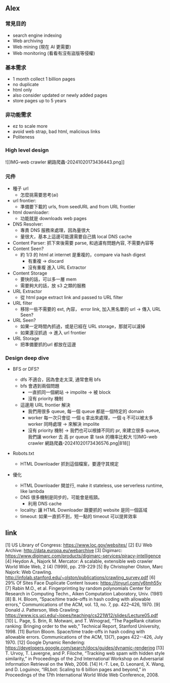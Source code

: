 


## Alex
### 常見目的
- search engine indexing
- Web archiving
- Web mining (現在 AI 更需要)
- Web monitoring (看看有沒有盜版等侵權)


### 基本需求
- 1 month collect 1 billion pages
- no duplicate
- html only
- also consider updated or newly added pages
- store pages up to 5 years

### 非功能需求
- ez to scale more
- avoid web strap, bad html, malicious links
- Politeness



### High level design
![[IMG-web crawler 網路爬蟲-20241020173436443.png]]

### 元件

- 種子 url
	- 怎麼挑需要思考(ai)
- url frontier: 
	- 準備要下載的 urls, from seedURL and from URL frontier
- html downloader: 
	- 功能就是 downloads web pages
- DNS Resolver: 
	- 專責 DNS 服務來處理，因為量很大
	- 量很大，基本上這邊可能還需要自己搞 local DNS cache
- Content Parser: 抓下來後需要 parse, 和過濾有問題內容, 不需要內容等
- Content Seen?
	- 約 1/3 的 html at internet 是重複的，compare via hash digest
		- 有重複 -> discard
		- 沒有重複 進入 URL Extractor
- Content Storage
	- 要快的話，可以多一層 mem
	- 需要夠大的話，放 s3 之類的服務
- URL Extractor
	- 從 html page extract link and passed to URL filter
- URL filter
	- 移除一些不需要的 ext, 內容， error link, 加入黑名單的 url -> 傳入 URL Seen?
- URL Seen?
	- 如果一定時間內抓過，或是已經在 URL storage，那就可以濾掉
	- 如果還沒抓過 -> 進入 url frontier
- URL Storage
	- 把準備要抓的url 都放在這邊


### Design deep dive
- BFS or DFS?
	- dfs 不適合，因為會走太深, 通常會用 bfs
	- bfs 會遇到兩個問題
		- 一直抓同一個網站 -> impolite -> 被 block
		- 沒有 priority 機制
	- 這邊用 URL frontier 解決
		- 我們用很多 queue, 每一個 queue 都是一個特定的 domain
		- worker 每一次只會從 一個 q 拿出來處理，一個 q 不可以被太多 worker 同時處理 -> 來解決 impolite
		- 沒有 priority 機制 -> 我們也可以根據不同的 pr, 來建立很多 queue, 我們讓 worker 去 高 pr queue 拿 task 的機率比較大
![[IMG-web crawler 網路爬蟲-20241020173436576.png|818]]


- Robots.txt
	- HTML Downloader 抓到這個檔案，要遵守其規定
- 優化
	- HTML Downloader 開並行, make it stateless, use serverless runtime, like lambda
	- DNS 很多機制是同步的，可能會是瓶頸。
		- 利用 DNS cache
	- locality: 讓 HTML Downloader 跟要抓的 website 是同一個區域
	- timeout: 如果一直抓不到，短一點的 timeout 可以提昇效率



## link
[1] US Library of Congress: https://www.loc.gov/websites/
[2] EU Web Archive: http://data.europa.eu/webarchive
[3] Digimarc: https://www.digimarc.com/products/digimarc-services/piracy-intelligence
[4] Heydon A., Najork M. Mercator: A scalable, extensible web crawler World Wide Web, 2 (4) (1999), pp. 219-229
[5] By Christopher Olston, Marc Najork: Web Crawling.
http://infolab.stanford.edu/~olston/publications/crawling_survey.pdf
[6] 29% Of Sites Face Duplicate Content Issues: https://tinyurl.com/y6tmh55y
[7] Rabin M.O., et al. Fingerprinting by random polynomials Center for Research in Computing Techn., Aiken Computation Laboratory, Univ. (1981)
[8] B. H. Bloom, “Space/time trade-offs in hash coding with allowable errors,” Communications of the ACM, vol. 13, no. 7, pp. 422–426, 1970.
[9] Donald J. Patterson, Web Crawling: https://www.ics.uci.edu/~lopes/teaching/cs221W12/slides/Lecture05.pdf
[10] L. Page, S. Brin, R. Motwani, and T. Winograd, “The PageRank citation
ranking: Bringing order to the web,” Technical Report, Stanford University,
1998.
[11] Burton Bloom. Space/time trade-offs in hash coding with allowable errors. Communications of the ACM, 13(7), pages 422--426, July 1970.
[12] Google Dynamic Rendering:
https://developers.google.com/search/docs/guides/dynamic-rendering
[13] T. Urvoy, T. Lavergne, and P. Filoche, “Tracking web spam with hidden style similarity,” in Proceedings of the 2nd International Workshop on Adversarial Information Retrieval on the Web, 2006.
[14] H.-T. Lee, D. Leonard, X. Wang, and D. Loguinov, “IRLbot: Scaling to 6 billion pages and beyond,” in Proceedings of the 17th International World Wide Web Conference, 2008.